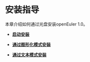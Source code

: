 # 安装指导<a name="ZH-CN_TOPIC_0187280592"></a>

本章介绍如何通过光盘安装openEuler 1.0。

-   **[启动安装](启动安装.md)**  

-   **[通过图形化模式安装](通过图形化模式安装.md)**  

-   **[通过文本模式安装](通过文本模式安装.md)**  


